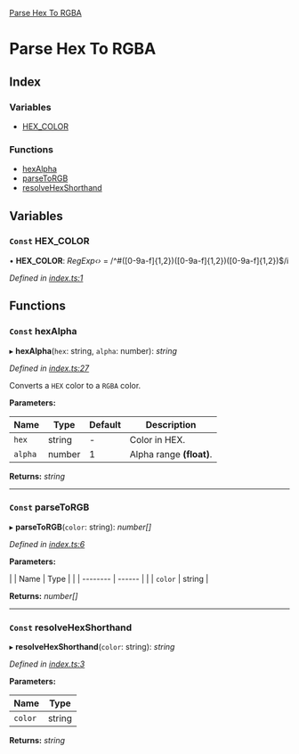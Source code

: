 [Parse Hex To RGBA](README.md)

# Parse Hex To RGBA

## Index

### Variables

* [HEX_COLOR](README.md#const-hex_color)

### Functions

* [hexAlpha](README.md#const-hexalpha)
* [parseToRGB](README.md#const-parsetorgb)
* [resolveHexShorthand](README.md#const-resolvehexshorthand)

## Variables

### `Const` HEX_COLOR

• **HEX_COLOR**: *RegExp‹›* =  /^#([0-9a-f]{1,2})([0-9a-f]{1,2})([0-9a-f]{1,2})$/i

*Defined in [index.ts:1](https://github.com/iagobelo/parse-hex-to-rgba/blob/2f4add4/src/index.ts#L1)*

## Functions

### `Const` hexAlpha

▸ **hexAlpha**(`hex`: string, `alpha`: number): *string*

*Defined in [index.ts:27](https://github.com/iagobelo/parse-hex-to-rgba/blob/2f4add4/src/index.ts#L27)*

Converts a `HEX` color to a `RGBA` color.

**Parameters:**

| Name    | Type   | Default | Description              |
| ------- | ------ | ------- | ------------------------ |
| `hex`   | string | -       | Color in HEX.            |
| `alpha` | number | 1       | Alpha range **(float)**. |

**Returns:** *string*

___

### `Const` parseToRGB

▸ **parseToRGB**(`color`: string): *number[]*

*Defined in [index.ts:6](https://github.com/iagobelo/parse-hex-to-rgba/blob/2f4add4/src/index.ts#L6)*

**Parameters:**

| | Name       | Type     |
| | -------- | ------ |
| | `color` | string |

**Returns:** *number[]*

___

### `Const` resolveHexShorthand

▸ **resolveHexShorthand**(`color`: string): *string*

*Defined in [index.ts:3](https://github.com/iagobelo/parse-hex-to-rgba/blob/2f4add4/src/index.ts#L3)*

**Parameters:**

Name | Type |
------ | ------ |
`color` | string |

**Returns:** *string*
